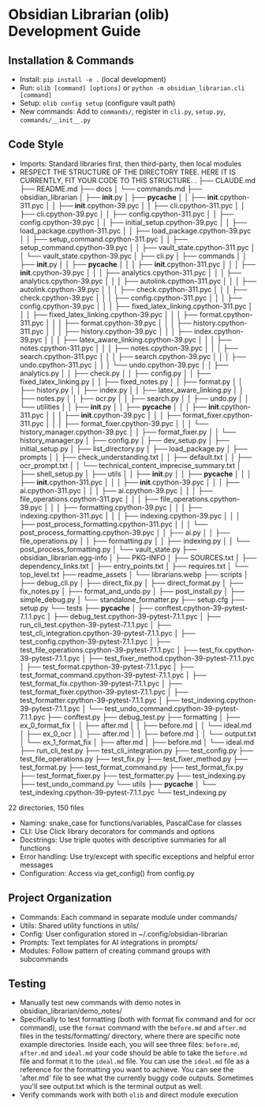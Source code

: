 # Obsidian Librarian (olib) Development Guide

## Installation & Commands

- Install: `pip install -e .` (local development)
- Run: `olib [command] [options]` or `python -m obsidian_librarian.cli [command]`
- Setup: `olib config setup` (configure vault path)
- New commands: Add to `commands/`, register in `cli.py`, `setup.py`, `commands/__init__.py`

## Code Style

- Imports: Standard libraries first, then third-party, then local modules
- RESPECT THE STRUCTURE OF THE DIRECTORY TREE. HERE IT IS CURRENTLY, FIT YOUR CODE TO THIS STRUCTURE.
.
├── CLAUDE.md
├── README.md
├── docs
│   └── commands.md
├── obsidian_librarian
│   ├── __init__.py
│   ├── __pycache__
│   │   ├── __init__.cpython-311.pyc
│   │   ├── __init__.cpython-39.pyc
│   │   ├── cli.cpython-311.pyc
│   │   ├── cli.cpython-39.pyc
│   │   ├── config.cpython-311.pyc
│   │   ├── config.cpython-39.pyc
│   │   ├── initial_setup.cpython-39.pyc
│   │   ├── load_package.cpython-311.pyc
│   │   ├── load_package.cpython-39.pyc
│   │   ├── setup_command.cpython-311.pyc
│   │   ├── setup_command.cpython-39.pyc
│   │   ├── vault_state.cpython-311.pyc
│   │   └── vault_state.cpython-39.pyc
│   ├── cli.py
│   ├── commands
│   │   ├── __init__.py
│   │   ├── __pycache__
│   │   │   ├── __init__.cpython-311.pyc
│   │   │   ├── __init__.cpython-39.pyc
│   │   │   ├── analytics.cpython-311.pyc
│   │   │   ├── analytics.cpython-39.pyc
│   │   │   ├── autolink.cpython-311.pyc
│   │   │   ├── autolink.cpython-39.pyc
│   │   │   ├── check.cpython-311.pyc
│   │   │   ├── check.cpython-39.pyc
│   │   │   ├── config.cpython-311.pyc
│   │   │   ├── config.cpython-39.pyc
│   │   │   ├── fixed_latex_linking.cpython-311.pyc
│   │   │   ├── fixed_latex_linking.cpython-39.pyc
│   │   │   ├── format.cpython-311.pyc
│   │   │   ├── format.cpython-39.pyc
│   │   │   ├── history.cpython-311.pyc
│   │   │   ├── history.cpython-39.pyc
│   │   │   ├── index.cpython-39.pyc
│   │   │   ├── latex_aware_linking.cpython-39.pyc
│   │   │   ├── notes.cpython-311.pyc
│   │   │   ├── notes.cpython-39.pyc
│   │   │   ├── search.cpython-311.pyc
│   │   │   ├── search.cpython-39.pyc
│   │   │   ├── undo.cpython-311.pyc
│   │   │   └── undo.cpython-39.pyc
│   │   ├── analytics.py
│   │   ├── check.py
│   │   ├── config.py
│   │   ├── fixed_latex_linking.py
│   │   ├── fixed_notes.py
│   │   ├── format.py
│   │   ├── history.py
│   │   ├── index.py
│   │   ├── latex_aware_linking.py
│   │   ├── notes.py
│   │   ├── ocr.py
│   │   ├── search.py
│   │   ├── undo.py
│   │   └── utilities
│   │       ├── __init__.py
│   │       ├── __pycache__
│   │       │   ├── __init__.cpython-311.pyc
│   │       │   ├── __init__.cpython-39.pyc
│   │       │   ├── format_fixer.cpython-311.pyc
│   │       │   ├── format_fixer.cpython-39.pyc
│   │       │   └── history_manager.cpython-39.pyc
│   │       ├── format_fixer.py
│   │       └── history_manager.py
│   ├── config.py
│   ├── dev_setup.py
│   ├── initial_setup.py
│   ├── list_directory.py
│   ├── load_package.py
│   ├── prompts
│   │   ├── check_understanding.txt
│   │   ├── default.txt
│   │   ├── ocr_prompt.txt
│   │   └── technical_content_imprecise_summary.txt
│   ├── shell_setup.py
│   ├── utils
│   │   ├── __init__.py
│   │   ├── __pycache__
│   │   │   ├── __init__.cpython-311.pyc
│   │   │   ├── __init__.cpython-39.pyc
│   │   │   ├── ai.cpython-311.pyc
│   │   │   ├── ai.cpython-39.pyc
│   │   │   ├── file_operations.cpython-311.pyc
│   │   │   ├── file_operations.cpython-39.pyc
│   │   │   ├── formatting.cpython-39.pyc
│   │   │   ├── indexing.cpython-311.pyc
│   │   │   ├── indexing.cpython-39.pyc
│   │   │   ├── post_process_formatting.cpython-311.pyc
│   │   │   └── post_process_formatting.cpython-39.pyc
│   │   ├── ai.py
│   │   ├── file_operations.py
│   │   ├── formatting.py
│   │   ├── indexing.py
│   │   └── post_process_formatting.py
│   └── vault_state.py
├── obsidian_librarian.egg-info
│   ├── PKG-INFO
│   ├── SOURCES.txt
│   ├── dependency_links.txt
│   ├── entry_points.txt
│   ├── requires.txt
│   └── top_level.txt
├── readme_assets
│   └── librarians.webp
├── scripts
│   ├── debug_cli.py
│   ├── direct_fix.py
│   ├── direct_format.py
│   ├── fix_notes.py
│   ├── format_and_undo.py
│   ├── post_install.py
│   ├── simple_debug.py
│   └── standalone_formatter.py
├── setup.cfg
├── setup.py
└── tests
    ├── __pycache__
    │   ├── conftest.cpython-39-pytest-7.1.1.pyc
    │   ├── debug_test.cpython-39-pytest-7.1.1.pyc
    │   ├── run_cli_test.cpython-39-pytest-7.1.1.pyc
    │   ├── test_cli_integration.cpython-39-pytest-7.1.1.pyc
    │   ├── test_config.cpython-39-pytest-7.1.1.pyc
    │   ├── test_file_operations.cpython-39-pytest-7.1.1.pyc
    │   ├── test_fix.cpython-39-pytest-7.1.1.pyc
    │   ├── test_fixer_method.cpython-39-pytest-7.1.1.pyc
    │   ├── test_format.cpython-39-pytest-7.1.1.pyc
    │   ├── test_format_command.cpython-39-pytest-7.1.1.pyc
    │   ├── test_format_fix.cpython-39-pytest-7.1.1.pyc
    │   ├── test_format_fixer.cpython-39-pytest-7.1.1.pyc
    │   ├── test_formatter.cpython-39-pytest-7.1.1.pyc
    │   ├── test_indexing.cpython-39-pytest-7.1.1.pyc
    │   └── test_undo_command.cpython-39-pytest-7.1.1.pyc
    ├── conftest.py
    ├── debug_test.py
    ├── formatting
    │   ├── ex_0_format_fix
    │   │   ├── after.md
    │   │   ├── before.md
    │   │   └── ideal.md
    │   ├── ex_0_ocr
    │   │   ├── after.md
    │   │   ├── before.md
    │   │   └── output.txt
    │   └── ex_1_format_fix
    │       ├── after.md
    │       ├── before.md
    │       └── ideal.md
    ├── run_cli_test.py
    ├── test_cli_integration.py
    ├── test_config.py
    ├── test_file_operations.py
    ├── test_fix.py
    ├── test_fixer_method.py
    ├── test_format.py
    ├── test_format_command.py
    ├── test_format_fix.py
    ├── test_format_fixer.py
    ├── test_formatter.py
    ├── test_indexing.py
    ├── test_undo_command.py
    └── utils
        ├── __pycache__
        │   └── test_indexing.cpython-39-pytest-7.1.1.pyc
        └── test_indexing.py

22 directories, 150 files

- Naming: snake_case for functions/variables, PascalCase for classes
- CLI: Use Click library decorators for commands and options
- Docstrings: Use triple quotes with descriptive summaries for all functions
- Error handling: Use try/except with specific exceptions and helpful error messages
- Configuration: Access via get_config() from config.py

## Project Organization

- Commands: Each command in separate module under commands/
- Utils: Shared utility functions in utils/
- Config: User configuration stored in ~/.config/obsidian-librarian
- Prompts: Text templates for AI integrations in prompts/
- Modules: Follow pattern of creating command groups with subcommands

## Testing

- Manually test new commands with demo notes in obsidian_librarian/demo_notes/
- Specifically to test formatting (both with format fix command and for ocr command), use the `format` command with the `before.md` and `after.md` files in the tests/formatting/ directory, where there are specific note example directories. Inside each, you will see three files: `before.md`, `after.md` and `ideal.md` your code should be able to take the `before.md` file and format it to the `ideal.md` file. You can use the `ideal.md` file as a reference for the formatting you want to achieve. You can see the 'after.md' file to see what the currently buggy code outputs. Sometimes you'll see output.txt which is the terminal output as well.
- Verify commands work with both `olib` and direct module execution

